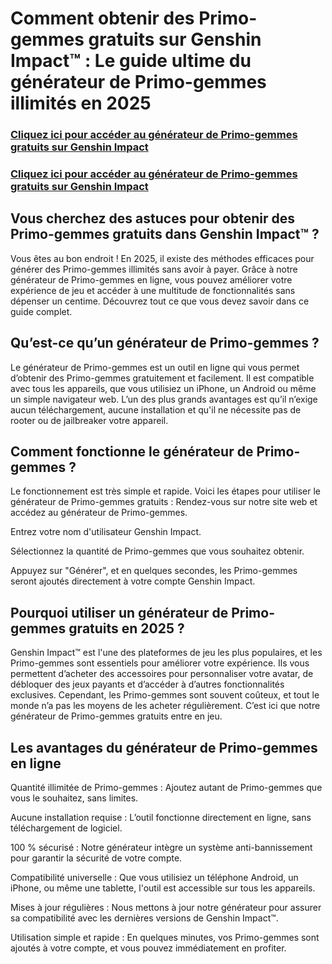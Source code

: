 # Comment obtenir des Primo-gemmes gratuits sur Genshin Impact™ : Le guide ultime du générateur de Primo-gemmes illimités en 2025

### **[Cliquez ici pour accéder au générateur de Primo-gemmes gratuits sur Genshin Impact](https://lookerstudio.google.com/reporting/c6a7efde-3f52-44aa-8866-dface7f1ea5c)**

### **[Cliquez ici pour accéder au générateur de Primo-gemmes gratuits sur Genshin Impact](https://lookerstudio.google.com/reporting/c6a7efde-3f52-44aa-8866-dface7f1ea5c)**

## Vous cherchez des astuces pour obtenir des Primo-gemmes gratuits dans Genshin Impact™ ? 

Vous êtes au bon endroit ! En 2025, il existe des méthodes efficaces pour générer des Primo-gemmes illimités sans avoir à payer. Grâce à notre générateur de Primo-gemmes en ligne, vous pouvez améliorer votre expérience de jeu et accéder à une multitude de fonctionnalités sans dépenser un centime. Découvrez tout ce que vous devez savoir dans ce guide complet.

## Qu’est-ce qu’un générateur de Primo-gemmes ?

Le générateur de Primo-gemmes est un outil en ligne qui vous permet d’obtenir des Primo-gemmes gratuitement et facilement. Il est compatible avec tous les appareils, que vous utilisiez un iPhone, un Android ou même un simple navigateur web. L’un des plus grands avantages est qu’il n’exige aucun téléchargement, aucune installation et qu'il ne nécessite pas de rooter ou de jailbreaker votre appareil.

## Comment fonctionne le générateur de Primo-gemmes ?

Le fonctionnement est très simple et rapide. Voici les étapes pour utiliser le générateur de Primo-gemmes gratuits : Rendez-vous sur notre site web et accédez au générateur de Primo-gemmes.

Entrez votre nom d'utilisateur Genshin Impact.

Sélectionnez la quantité de Primo-gemmes que vous souhaitez obtenir.

Appuyez sur "Générer", et en quelques secondes, les Primo-gemmes seront ajoutés directement à votre compte Genshin Impact.

## Pourquoi utiliser un générateur de Primo-gemmes gratuits en 2025 ?

Genshin Impact™ est l'une des plateformes de jeu les plus populaires, et les Primo-gemmes sont essentiels pour améliorer votre expérience. Ils vous permettent d’acheter des accessoires pour personnaliser votre avatar, de débloquer des jeux payants et d’accéder à d’autres fonctionnalités exclusives. Cependant, les Primo-gemmes sont souvent coûteux, et tout le monde n’a pas les moyens de les acheter régulièrement. C’est ici que notre générateur de Primo-gemmes gratuits entre en jeu.

## Les avantages du générateur de Primo-gemmes en ligne

Quantité illimitée de Primo-gemmes : Ajoutez autant de Primo-gemmes que vous le souhaitez, sans limites.

Aucune installation requise : L’outil fonctionne directement en ligne, sans téléchargement de logiciel.

100 % sécurisé : Notre générateur intègre un système anti-bannissement pour garantir la sécurité de votre compte.

Compatibilité universelle : Que vous utilisiez un téléphone Android, un iPhone, ou même une tablette, l'outil est accessible sur tous les appareils.

Mises à jour régulières : Nous mettons à jour notre générateur pour assurer sa compatibilité avec les dernières versions de Genshin Impact™.

Utilisation simple et rapide : En quelques minutes, vos Primo-gemmes sont ajoutés à votre compte, et vous pouvez immédiatement en profiter.